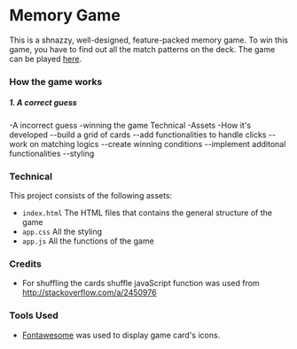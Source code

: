# Memory Game
This is a shnazzy, well-designed, feature-packed memory game. To win this game, you have to find out all the match patterns on the deck. The game can be played [here](https://shijingl.github.io/Browser-Game-Project).

### How the game works
##### 1. A correct guess
-A incorrect guess
-winning the game 
Technical
-Assets
-How it's developed
--build a grid of cards
--add functionalities to handle clicks
--work on matching logics
--create winning conditions
--implement additonal functionalities
--styling

### Technical
This project consists of the following assets: 
* `index.html` The HTML files that contains the general structure of the game
* `app.css` All the styling
* `app.js` All the functions of the game

### Credits
* For shuffling the cards shuffle javaScript function was used from http://stackoverflow.com/a/2450976

### Tools Used
* [Fontawesome](https://fontawesome.com/icons?from=io) was used to display game card's icons.
